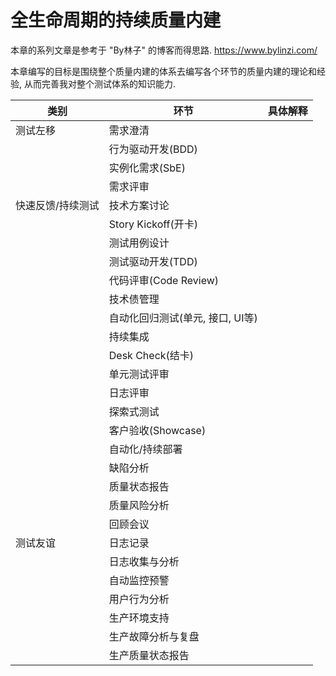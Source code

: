 # 全生命周期的持续质量内建

本章的系列文章是参考于 "By林子" 的博客而得思路. 
https://www.bylinzi.com/

本章编写的目标是围绕整个质量内建的体系去编写各个环节的质量内建的理论和经验, 从而完善我对整个测试体系的知识能力.

| 类别              | 环节                             | 具体解释 |
| ----------------- | -------------------------------- | -------- |
| 测试左移          | 需求澄清                         |          |
|                   | 行为驱动开发(BDD)                |          |
|                   | 实例化需求(SbE)                  |          |
|                   | 需求评审                         |          |
| 快速反馈/持续测试 | 技术方案讨论                     |          |
|                   | Story Kickoff(开卡)              |          |
|                   | 测试用例设计                     |          |
|                   | 测试驱动开发(TDD)                |          |
|                   | 代码评审(Code Review)            |          |
|                   | 技术债管理                       |          |
|                   | 自动化回归测试(单元, 接口, UI等) |          |
|                   | 持续集成                         |          |
|                   | Desk Check(结卡)                 |          |
|                   | 单元测试评审                     |          |
|                   | 日志评审                         |          |
|                   | 探索式测试                       |          |
|                   | 客户验收(Showcase)               |          |
|                   | 自动化/持续部署                  |          |
|                   | 缺陷分析                         |          |
|                   | 质量状态报告                     |          |
|                   | 质量风险分析                     |          |
|                   | 回顾会议                         |          |
| 测试友谊          | 日志记录                         |          |
|                   | 日志收集与分析                   |          |
|                   | 自动监控预警                     |          |
|                   | 用户行为分析                     |          |
|                   | 生产环境支持                     |          |
|                   | 生产故障分析与复盘               |          |
|                   | 生产质量状态报告                 |          |

